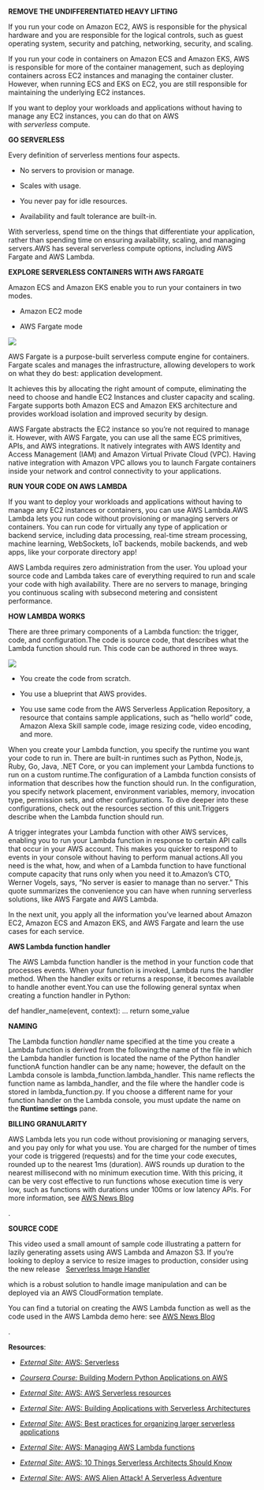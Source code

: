 **REMOVE THE UNDIFFERENTIATED HEAVY LIFTING**

If you run your code on Amazon EC2, AWS is responsible for the physical hardware and you are responsible for the logical controls, such as guest operating system, security and patching, networking, security, and scaling.

If you run your code in containers on Amazon ECS and Amazon EKS, AWS is responsible for more of the container management, such as deploying containers across EC2 instances and managing the container cluster. However, when running ECS and EKS on EC2, you are still responsible for maintaining the underlying EC2 instances.

If you want to deploy your workloads and applications without having to manage any EC2 instances, you can do that on AWS with _serverless_ compute.

**GO SERVERLESS**

Every definition of serverless mentions four aspects.

- No servers to provision or manage.
    
- Scales with usage.
    
- You never pay for idle resources.
    
- Availability and fault tolerance are built-in.
    

With serverless, spend time on the things that differentiate your application, rather than spending time on ensuring availability, scaling, and managing servers.AWS has several serverless compute options, including AWS Fargate and AWS Lambda.

**EXPLORE SERVERLESS CONTAINERS WITH AWS FARGATE**

Amazon ECS and Amazon EKS enable you to run your containers in two modes.

- Amazon EC2 mode
    
- AWS Fargate mode
    

![](https://d3c33hcgiwev3.cloudfront.net/imageAssetProxy.v1/p1I5IT5QRxibbbrDH9K7iw_2c91fe5da9a14c638e59c71cfc8914f1_image.png?expiry=1753228800000&hmac=NujHD87xKBdtd_4KJ2yefoFQlIcV5yXq_EVs06fS21I)

AWS Fargate is a purpose-built serverless compute engine for containers. Fargate scales and manages the infrastructure, allowing developers to work on what they do best: application development.

It achieves this by allocating the right amount of compute, eliminating the need to choose and handle EC2 Instances and cluster capacity and scaling. Fargate supports both Amazon ECS and Amazon EKS architecture and provides workload isolation and improved security by design.

AWS Fargate abstracts the EC2 instance so you’re not required to manage it. However, with AWS Fargate, you can use all the same ECS primitives, APIs, and AWS integrations. It natively integrates with AWS Identity and Access Management (IAM) and Amazon Virtual Private Cloud (VPC). Having native integration with Amazon VPC allows you to launch Fargate containers inside your network and control connectivity to your applications.

**RUN YOUR CODE ON AWS LAMBDA**

If you want to deploy your workloads and applications without having to manage any EC2 instances or containers, you can use AWS Lambda.AWS Lambda lets you run code without provisioning or managing servers or containers. You can run code for virtually any type of application or backend service, including data processing, real-time stream processing, machine learning, WebSockets, IoT backends, mobile backends, and web apps, like your corporate directory app!

AWS Lambda requires zero administration from the user. You upload your source code and Lambda takes care of everything required to run and scale your code with high availability. There are no servers to manage, bringing you continuous scaling with subsecond metering and consistent performance.

**HOW LAMBDA WORKS**

There are three primary components of a Lambda function: the trigger, code, and configuration.The code is source code, that describes what the Lambda function should run. This code can be authored in three ways.

![](https://d3c33hcgiwev3.cloudfront.net/imageAssetProxy.v1/HQH_LlrGRkq3H9mASnI1Qg_0bef7cf0cd064c6590ae6894edda74f1_image.png?expiry=1753228800000&hmac=pbg6BoVHv7L27UWmdtBnLXGY-ABjs1j1FOuqJK7dcoQ)

- You create the code from scratch.
    
- You use a blueprint that AWS provides.
    
- You use same code from the AWS Serverless Application Repository, a resource that contains sample applications, such as “hello world” code, Amazon Alexa Skill sample code, image resizing code, video encoding, and more.
    

When you create your Lambda function, you specify the runtime you want your code to run in. There are built-in runtimes such as Python, Node.js, Ruby, Go, Java, .NET Core, or you can implement your Lambda functions to run on a custom runtime.The configuration of a Lambda function consists of information that describes how the function should run. In the configuration, you specify network placement, environment variables, memory, invocation type, permission sets, and other configurations. To dive deeper into these configurations, check out the resources section of this unit.Triggers describe when the Lambda function should run.

A trigger integrates your Lambda function with other AWS services, enabling you to run your Lambda function in response to certain API calls that occur in your AWS account. This makes you quicker to respond to events in your console without having to perform manual actions.All you need is the what, how, and when of a Lambda function to have functional compute capacity that runs only when you need it to.Amazon’s CTO, Werner Vogels, says, “No server is easier to manage than no server.” This quote summarizes the convenience you can have when running serverless solutions, like AWS Fargate and AWS Lambda.

In the next unit, you apply all the information you’ve learned about Amazon EC2, Amazon ECS and Amazon EKS, and AWS Fargate and learn the use cases for each service.

**AWS Lambda function handler**

The AWS Lambda function handler is the method in your function code that processes events. When your function is invoked, Lambda runs the handler method. When the handler exits or returns a response, it becomes available to handle another event.You can use the following general syntax when creating a function handler in Python:

def handler_name(event, context): ... return some_value

**NAMING**

The Lambda function _handler_ name specified at the time you create a Lambda function is derived from the following:the name of the file in which the Lambda handler function is located the name of the Python handler functionA function handler can be any name; however, the default on the Lambda console is lambda_function.lambda_handler. This name reflects the function name as lambda_handler, and the file where the handler code is stored in lambda_function.py. If you choose a different name for your function handler on the Lambda console, you must update the name on the **Runtime settings** pane.

**BILLING GRANULARITY**

AWS Lambda lets you run code without provisioning or managing servers, and you pay only for what you use. You are charged for the number of times your code is triggered (requests) and for the time your code executes, rounded up to the nearest 1ms (duration). AWS rounds up duration to the nearest millisecond with no minimum execution time. With this pricing, it can be very cost effective to run functions whose execution time is very low, such as functions with durations under 100ms or low latency APIs. For more information, see [AWS News Blog](https://aws.amazon.com/blogs/)

.

**SOURCE CODE**

This video used a small amount of sample code illustrating a pattern for lazily generating assets using AWS Lambda and Amazon S3. If you’re looking to deploy a service to resize images to production, consider using the new release   [Serverless Image Handler](https://aws.amazon.com/answers/web-applications/serverless-image-handler/) 

which is a robust solution to handle image manipulation and can be deployed via an AWS CloudFormation template.

You can find a tutorial on creating the AWS Lambda function as well as the code used in the AWS Lambda demo here: see [AWS News Blog](https://aws.amazon.com/blogs/compute/resize-images-on-the-fly-with-amazon-s3-aws-lambda-and-amazon-api-gateway/)

.

**Resources**:

- [_External Site:_ AWS: Serverless](https://aws.amazon.com/serverless/#:~:text=Serverless%20is%20the%20native%20architecture,services%20without%20thinking%20about%20servers.)
    

- [_Coursera Course:_ Building Modern Python Applications on AWS](https://www.coursera.org/learn/building-modern-python-applications-on-aws)
    

- [_External Site:_ AWS: AWS Serverless resources](https://aws.amazon.com/serverless/resources/?serverless.sort-by=item.additionalFields.createdDate&serverless.sort-order=desc)
    

- [_External Site:_ AWS: Building Applications with Serverless Architectures](https://aws.amazon.com/lambda/serverless-architectures-learn-more/)
    

- [_External Site:_ AWS: Best practices for organizing larger serverless applications](https://aws.amazon.com/blogs/compute/best-practices-for-organizing-larger-serverless-applications/)
    

- [_External Site:_ AWS: Managing AWS Lambda functions](https://docs.aws.amazon.com/lambda/latest/dg/lambda-functions.html)
    

- [_External Site:_ AWS: 10 Things Serverless Architects Should Know](https://aws.amazon.com/blogs/architecture/ten-things-serverless-architects-should-know/)
    

- [_External Site:_ AWS: AWS Alien Attack! A Serverless Adventure](https://alienattack.workshop.aws/)